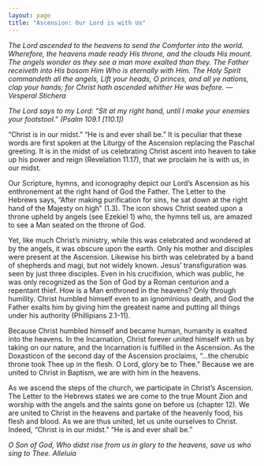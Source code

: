 ```yaml
---
layout: page
title: "Ascension: Our Lord is with Us"
---
```



*The Lord ascended to the heavens to send the Comforter into the world. Wherefore, the heavens made ready His throne, and the clouds His mount. The angels wonder as they see a man more exalted than they. The Father receiveth into His bosom Him Who is eternally with Him. The Holy Spirit commandeth all the angels, Lift your heads, O princes, and all ye nations, clap your hands; for Christ hath ascended whither He was before.*
*—Vesperal Stichera*

*The Lord says to my Lord: “Sit at my right hand, until I make your enemies your footstool.” (Psalm 109.1 [110.1])*

“Christ is in our midst.” “He is and ever shall be.” It is peculiar that these words are first spoken at the Liturgy of the Ascension replacing the Paschal greeting. It is in the midst of us celebrating Christ ascent into heaven to take up his power and reign (Revelation 11.17), that we proclaim he is with us, in our midst. 

Our Scripture, hymns, and iconography depict our Lord’s Ascension as his enthronement at the right hand of God the Father. The Letter to the Hebrews says, “After making purification for sins, he sat down at the right hand of the Majesty on high” (1.3). The icon shows Christ seated upon a throne upheld by angels (see Ezekiel 1) who, the hymns tell us, are amazed to see a Man seated on the throne of God. 

Yet, like much Christ’s ministry, while this was celebrated and wondered at by the angels, it was obscure upon the earth. Only his mother and disciples were present at the Ascension. Likewise his birth was celebrated by a band of shepherds and magi, but not widely known. Jesus’ transfiguration was seen by just three disciples. Even in his crucifixion, which was public, he was only recognized as the Son of God by a Roman centurion and a repentant thief. How is a Man enthroned in the heavens? Only through humility. Christ humbled himself even to an ignominious death, and God the Father exalts him by giving him the greatest name and putting all things under his authority (Phillipians 2.1-11).

Because Christ humbled himself and became human, humanity is exalted into the heavens. In the Incarnation, Christ forever united himself with us by taking on our nature, and the Incarnation is fulfilled in the Ascension. As the Doxasticon of the second day of the Ascension proclaims, “…the cherubic throne took Thee up in the flesh. O Lord, glory be to Thee.” Because we are united to Christ in Baptism, we are with him in the heavens. 

As we ascend the steps of the church, we participate in Christ’s Ascension. The Letter to the Hebrews states we are come to the true Mount Zion and worship with the angels and the saints gone on before us (chapter 12). We are united to Christ in the heavens and partake of the heavenly food, his flesh and blood. As we are thus united, let us unite ourselves to Christ. Indeed, “Christ is in our midst.” “He is and ever shall be.”


*O Son of God, Who didst rise from us in glory to the heavens, save us who sing to Thee. Alleluia*
